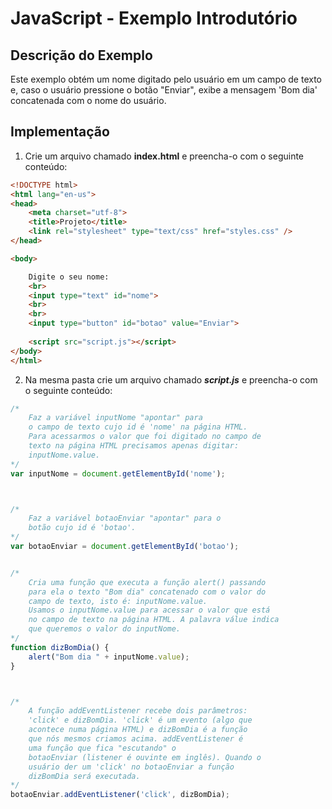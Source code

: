# JavaScript - Exemplo Introdutório

## Descrição do Exemplo

Este exemplo obtém um nome digitado pelo usuário em um campo de texto e, 
caso o usuário pressione o botão "Enviar", exibe a mensagem 'Bom dia' 
concatenada com o nome do usuário.

## Implementação

1. Crie um arquivo chamado **index.html** e preencha-o com o seguinte conteúdo:

~~~html
<!DOCTYPE html>
<html lang="en-us">
<head>
    <meta charset="utf-8">
    <title>Projeto</title>
    <link rel="stylesheet" type="text/css" href="styles.css" />
</head>

<body>

	Digite o seu nome:
	<br>
	<input type="text" id="nome">
	<br>
	<br>
	<input type="button" id="botao" value="Enviar">
   
    <script src="script.js"></script>
</body>
</html>
~~~

2. Na mesma pasta crie um arquivo chamado ***script.js*** e preencha-o com o seguinte conteúdo:

~~~javascript
/*
    Faz a variável inputNome "apontar" para
    o campo de texto cujo id é 'nome' na página HTML.
    Para acessarmos o valor que foi digitado no campo de
    texto na página HTML precisamos apenas digitar:
    inputNome.value.
*/
var inputNome = document.getElementById('nome');



/*
    Faz a variável botaoEnviar "apontar" para o
    botão cujo id é 'botao'. 
*/
var botaoEnviar = document.getElementById('botao');


/*
    Cria uma função que executa a função alert() passando
    para ela o texto "Bom dia" concatenado com o valor do 
    campo de texto, isto é: inputNome.value. 
    Usamos o inputNome.value para acessar o valor que está
    no campo de texto na página HTML. A palavra válue indica
    que queremos o valor do inputNome.
*/
function dizBomDia() {
    alert("Bom dia " + inputNome.value);
}	



/*
    A função addEventListener recebe dois parâmetros:
    'click' e dizBomDia. 'click' é um evento (algo que
    acontece numa página HTML) e dizBomDia é a função
    que nós mesmos criamos acima. addEventListener é
    uma função que fica "escutando" o 
    botaoEnviar (listener é ouvinte em inglês). Quando o
    usuário der um 'click' no botaoEnviar a função
    dizBomDia será executada.
*/
botaoEnviar.addEventListener('click', dizBomDia);
~~~

